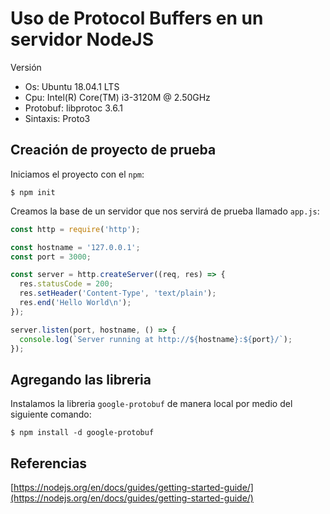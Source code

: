 # Uso de Protocol Buffers en un servidor NodeJS

Versión
* Os: Ubuntu 18.04.1 LTS
* Cpu: Intel(R) Core(TM) i3-3120M @ 2.50GHz
* Protobuf: libprotoc 3.6.1
* Sintaxis: Proto3

## Creación de proyecto de prueba

Iniciamos el proyecto con el `npm`:
```
$ npm init
```

Creamos la base de un servidor que nos servirá de prueba llamado `app.js`: 

```javascript
const http = require('http');

const hostname = '127.0.0.1';
const port = 3000;

const server = http.createServer((req, res) => {
  res.statusCode = 200;
  res.setHeader('Content-Type', 'text/plain');
  res.end('Hello World\n');
});

server.listen(port, hostname, () => {
  console.log(`Server running at http://${hostname}:${port}/`);
});
```

## Agregando las libreria

Instalamos la libreria `google-protobuf` de manera local por medio del siguiente comando:
```
$ npm install -d google-protobuf
``` 

## Referencias

[https://nodejs.org/en/docs/guides/getting-started-guide/](https://nodejs.org/en/docs/guides/getting-started-guide/)
